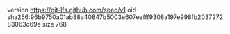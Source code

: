 version https://git-lfs.github.com/spec/v1
oid sha256:96b9750a01ab88a40847b5003e607eefff9308a197e998fb203727283063c69e
size 768
